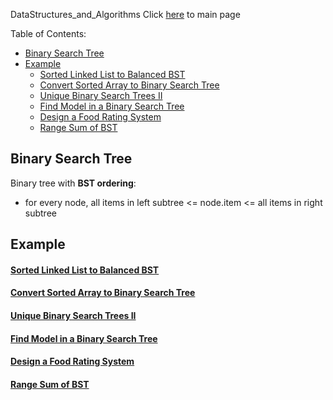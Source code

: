 DataStructures_and_Algorithms
Click [here](../README.md) to main page

Table of Contents:
- [Binary Search Tree](#binary-search-tree)
- [Example](#example)
    - [Sorted Linked List to Balanced BST](#sorted-linked-list-to-balanced-bst)
    - [Convert Sorted Array to Binary Search Tree](#convert-sorted-array-to-binary-search-tree)
    - [Unique Binary Search Trees II](#unique-binary-search-trees-ii)
    - [Find Model in a Binary Search Tree](#find-model-in-a-binary-search-tree)
    - [Design a Food Rating System](#design-a-food-rating-system)
    - [Range Sum of BST](#range-sum-of-bst)

## Binary Search Tree
Binary tree with **BST ordering**:
-  for every node, all items in left subtree <= node.item <= all items in right subtree

## Example
#### [Sorted Linked List to Balanced BST](sorted_linked_list_to_balanced_bst/description.md)
#### [Convert Sorted Array to Binary Search Tree](./convert_sorted_array_to_binary_search_tree/description.md)
#### [Unique Binary Search Trees II](./unique_binary_search_trees_II/description.md)
#### [Find Model in a Binary Search Tree](./find_model_in_a_binary_search_tree/description.md)
#### [Design a Food Rating System](./design_a_food_rating_system/descritpion.md)
#### [Range Sum of BST](./range_sum_of_bst/description.md)